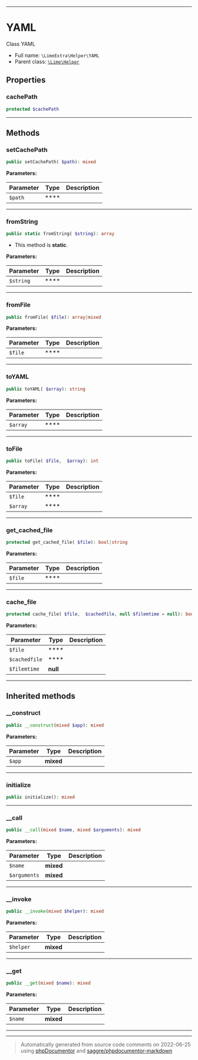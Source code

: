 ***

# YAML

Class YAML



* Full name: `\LimeExtra\Helper\YAML`
* Parent class: [`\Lime\Helper`](../../Lime/Helper.md)



## Properties


### cachePath



```php
protected $cachePath
```






***

## Methods


### setCachePath



```php
public setCachePath( $path): mixed
```








**Parameters:**

| Parameter | Type | Description |
|-----------|------|-------------|
| `$path` | **** |  |




***

### fromString



```php
public static fromString( $string): array
```



* This method is **static**.




**Parameters:**

| Parameter | Type | Description |
|-----------|------|-------------|
| `$string` | **** |  |




***

### fromFile



```php
public fromFile( $file): array|mixed
```








**Parameters:**

| Parameter | Type | Description |
|-----------|------|-------------|
| `$file` | **** |  |




***

### toYAML



```php
public toYAML( $array): string
```








**Parameters:**

| Parameter | Type | Description |
|-----------|------|-------------|
| `$array` | **** |  |




***

### toFile



```php
public toFile( $file,  $array): int
```








**Parameters:**

| Parameter | Type | Description |
|-----------|------|-------------|
| `$file` | **** |  |
| `$array` | **** |  |




***

### get_cached_file



```php
protected get_cached_file( $file): bool|string
```








**Parameters:**

| Parameter | Type | Description |
|-----------|------|-------------|
| `$file` | **** |  |




***

### cache_file



```php
protected cache_file( $file,  $cachedfile, null $filemtime = null): bool
```








**Parameters:**

| Parameter | Type | Description |
|-----------|------|-------------|
| `$file` | **** |  |
| `$cachedfile` | **** |  |
| `$filemtime` | **null** |  |




***


## Inherited methods


### __construct



```php
public __construct(mixed $app): mixed
```








**Parameters:**

| Parameter | Type | Description |
|-----------|------|-------------|
| `$app` | **mixed** |  |




***

### initialize



```php
public initialize(): mixed
```











***

### __call



```php
public __call(mixed $name, mixed $arguments): mixed
```








**Parameters:**

| Parameter | Type | Description |
|-----------|------|-------------|
| `$name` | **mixed** |  |
| `$arguments` | **mixed** |  |




***

### __invoke



```php
public __invoke(mixed $helper): mixed
```








**Parameters:**

| Parameter | Type | Description |
|-----------|------|-------------|
| `$helper` | **mixed** |  |




***

### __get



```php
public __get(mixed $name): mixed
```








**Parameters:**

| Parameter | Type | Description |
|-----------|------|-------------|
| `$name` | **mixed** |  |




***


***
> Automatically generated from source code comments on 2022-06-25 using [phpDocumentor](http://www.phpdoc.org/) and [saggre/phpdocumentor-markdown](https://github.com/Saggre/phpDocumentor-markdown)
